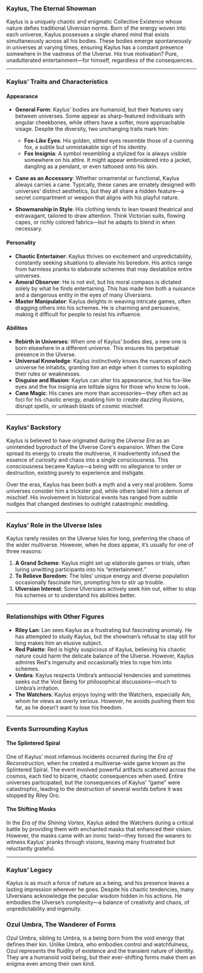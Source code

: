 ### **Kaylus, The Eternal Showman**

Kaylus is a uniquely chaotic and enigmatic Collective Existence whose nature defies traditional Ulversian norms. Born of the energy woven into each universe, Kaylus possesses a single shared mind that exists simultaneously across all his bodies. These bodies emerge spontaneously in universes at varying times, ensuring Kaylus has a constant presence somewhere in the vastness of the Ulverse. His true motivation? Pure, unadulterated entertainment—for himself, regardless of the consequences.

---

### **Kaylus’ Traits and Characteristics**

#### **Appearance**

- **General Form**: Kaylus' bodies are humanoid, but their features vary between universes. Some appear as sharp-featured individuals with angular cheekbones, while others have a softer, more approachable visage. Despite the diversity, two unchanging traits mark him:

  - **Fox-Like Eyes**: His golden, slitted eyes resemble those of a cunning fox, a subtle but unmistakable sign of his identity.
  - **Fox Insignia**: A symbol resembling a stylized fox is always visible somewhere on his attire. It might appear embroidered into a jacket, dangling as a pendant, or even tattooed onto his skin.

- **Cane as an Accessory**: Whether ornamental or functional, Kaylus always carries a cane. Typically, these canes are ornately designed with universes’ distinct aesthetics, but they all share a hidden feature—a secret compartment or weapon that aligns with his playful nature.

- **Showmanship in Style**: His clothing tends to lean toward theatrical and extravagant, tailored to draw attention. Think Victorian suits, flowing capes, or richly colored fabrics—but he adapts to blend in when necessary.

#### **Personality**

- **Chaotic Entertainer**: Kaylus thrives on excitement and unpredictability, constantly seeking situations to alleviate his boredom. His antics range from harmless pranks to elaborate schemes that may destabilize entire universes.
- **Amoral Observer**: He is not evil, but his moral compass is dictated solely by what he finds entertaining. This has made him both a nuisance and a dangerous entity in the eyes of many Ulversians.
- **Master Manipulator**: Kaylus delights in weaving intricate games, often dragging others into his schemes. He is charming and persuasive, making it difficult for people to resist his influence.

#### **Abilities**

- **Rebirth in Universes**: When one of Kaylus’ bodies dies, a new one is born elsewhere in a different universe. This ensures his perpetual presence in the Ulverse.
- **Universal Knowledge**: Kaylus instinctively knows the nuances of each universe he inhabits, granting him an edge when it comes to exploiting their rules or weaknesses.
- **Disguise and Illusion**: Kaylus can alter his appearance, but his fox-like eyes and the fox insignia are telltale signs for those who know to look.
- **Cane Magic**: His canes are more than accessories—they often act as foci for his chaotic energy, enabling him to create dazzling illusions, disrupt spells, or unleash blasts of cosmic mischief.

---

### **Kaylus’ Backstory**

Kaylus is believed to have originated during the _Ulverse Era_ as an unintended byproduct of the Ulverse Core's expansion. When the Core spread its energy to create the multiverse, it inadvertently infused the essence of curiosity and chaos into a single consciousness. This consciousness became Kaylus—a being with no allegiance to order or destruction, existing purely to experience and instigate.

Over the eras, Kaylus has been both a myth and a very real problem. Some universes consider him a trickster god, while others label him a demon of mischief. His involvement in historical events has ranged from subtle nudges that changed destinies to outright catastrophic meddling.

---

### **Kaylus’ Role in the Ulverse Isles**

Kaylus rarely resides on the Ulverse Isles for long, preferring the chaos of the wider multiverse. However, when he does appear, it’s usually for one of three reasons:

1. **A Grand Scheme**: Kaylus might set up elaborate games or trials, often luring unwitting participants into his “entertainment.”
2. **To Relieve Boredom**: The Isles’ unique energy and diverse population occasionally fascinate him, prompting him to stir up trouble.
3. **Ulversian Interest**: Some Ulversians actively seek him out, either to stop his schemes or to understand his abilities better.

---

### **Relationships with Other Figures**

- **Riley Lan**: Lan sees Kaylus as a frustrating but fascinating anomaly. He has attempted to study Kaylus, but the showman’s refusal to stay still for long makes him an elusive subject.
- **Red Palette**: Red is highly suspicious of Kaylus, believing his chaotic nature could harm the delicate balance of the Ulverse. However, Kaylus admires Red's ingenuity and occasionally tries to rope him into schemes.
- **Umbra**: Kaylus respects Umbra’s antisocial tendencies and sometimes seeks out the Void Being for philosophical discussions—much to Umbra’s irritation.
- **The Watchers**: Kaylus enjoys toying with the Watchers, especially Ain, whom he views as overly serious. However, he avoids pushing them too far, as he doesn’t want to lose his freedom.

---

### **Events Surrounding Kaylus**

#### **The Splintered Spiral**

One of Kaylus’ most infamous incidents occurred during the _Era of Reconstruction_, when he created a multiverse-wide game known as the Splintered Spiral. The event involved powerful artifacts scattered across the cosmos, each tied to bizarre, chaotic consequences when used. Entire universes participated, but the consequences of Kaylus’ “game” were catastrophic, leading to the destruction of several worlds before it was stopped by Riley Oro.

#### **The Shifting Masks**

In the _Era of the Shining Vortex_, Kaylus aided the Watchers during a critical battle by providing them with enchanted masks that enhanced their vision. However, the masks came with an ironic twist—they forced the wearers to witness Kaylus’ pranks through visions, leaving many frustrated but reluctantly grateful.

---

### **Kaylus’ Legacy**

Kaylus is as much a force of nature as a being, and his presence leaves a lasting impression wherever he goes. Despite his chaotic tendencies, many Ulversians acknowledge the peculiar wisdom hidden in his actions. He embodies the Ulverse’s complexity—a balance of creativity and chaos, of unpredictability and ingenuity.

### **Ozul Umbra, The Wanderer of Forms**

Ozul Umbra, sibling to Umbra, is a being born from the void energy that defines their kin. Unlike Umbra, who embodies control and watchfulness, Ozul represents the fluidity of existence and the transient nature of identity. They are a humanoid void being, but their ever-shifting forms make them an enigma even among their own kind.
